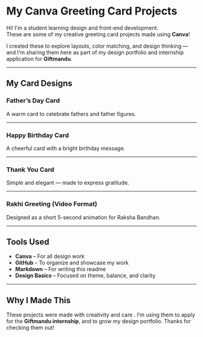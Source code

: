 #  My Canva Greeting Card Projects

Hi!  I'm a student learning design and front-end development.  
These are some of my creative greeting card projects made using **Canva**!

I created these to explore layouts, color matching, and design thinking — and I'm sharing them here as part of my design portfolio and internship application for **Giftmandu**.

---

##  My Card Designs

### Father’s Day Card
A warm card to celebrate fathers and father figures.  

---

### Happy Birthday Card
A cheerful card with a bright birthday message.  

---

### Thank You Card
Simple and elegant — made to express gratitude.  

---

###  Rakhi Greeting (Video Format)
Designed as a short 5-second animation for Raksha Bandhan.  

---

## Tools Used

- **Canva** – For all design work
- **GitHub** – To organize and showcase my work
- **Markdown** – For writing this readme
- **Design Basics** – Focused on theme, balance, and clarity

---

##  Why I Made This

These projects were made with creativity and care .
I’m using them to apply for the **Giftmandu internship**, and to grow my design portfolio. Thanks for checking them out! 
